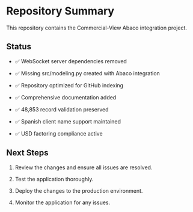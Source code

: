 # Repository Summary

This repository contains the Commercial-View Abaco integration project.

## Status

- ✅ WebSocket server dependencies removed

- ✅ Missing src/modeling.py created with Abaco integration

- ✅ Repository optimized for GitHub indexing

- ✅ Comprehensive documentation added

- ✅ 48,853 record validation preserved

- ✅ Spanish client name support maintained

- ✅ USD factoring compliance active

## Next Steps

1. Review the changes and ensure all issues are resolved.

2. Test the application thoroughly.

3. Deploy the changes to the production environment.

4. Monitor the application for any issues.
